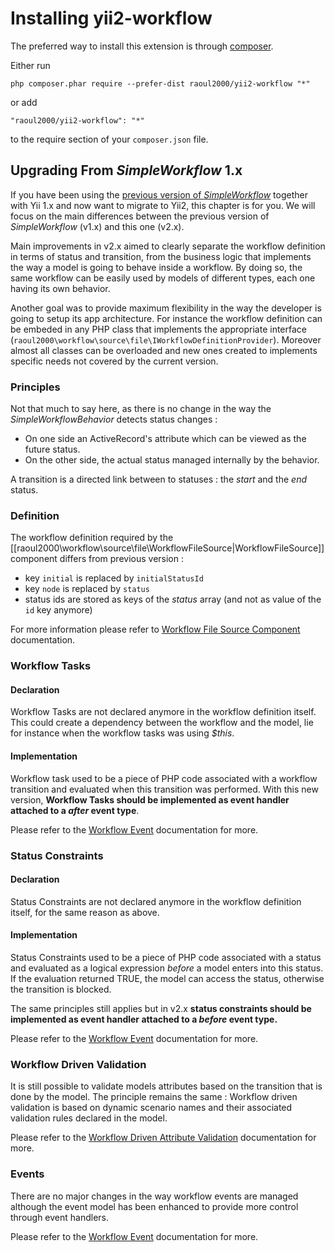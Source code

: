# Installing yii2-workflow

The preferred way to install this extension is through [composer](http://getcomposer.org/download/).

Either run

```
php composer.phar require --prefer-dist raoul2000/yii2-workflow "*"
```

or add

```
"raoul2000/yii2-workflow": "*"
```

to the require section of your `composer.json` file.

## Upgrading From *SimpleWorkflow* 1.x

If you have been using the [previous version of *SimpleWorkflow*](http://s172418307.onlinehome.fr/project/sandbox/www/index.php?r=simpleWorkflow/page&view=home) 
together with Yii 1.x and now want to migrate to Yii2, this chapter is for you. We will focus on the main differences between the
previous version of *SimpleWorkflow* (v1.x) and this one (v2.x).

Main improvements in v2.x aimed to clearly separate the workflow definition in terms of status and transition, from the business logic
that implements the way a model is going to behave inside a workflow. By doing so, the same workflow can be easily used by models of different
types, each one having its own behavior.  

Another goal was to provide maximum flexibility in the way the developer is going to setup its app architecture. For instance the workflow definition
can be embeded in any PHP class that implements the appropriate interface (`raoul2000\workflow\source\file\IWorkflowDefinitionProvider`). Moreover almost
all classes can be overloaded and new ones created to implements specific needs not covered by the current version. 


### Principles

Not that much to say here, as there is no change in the way the *SimpleWorkflowBehavior* detects status changes :

- On one side an ActiveRecord's attribute which can be viewed as the future status. 
- On the other side, the actual status managed internally by the behavior.

A transition is a directed link between to statuses : the *start* and the *end* status.  

### Definition
The workflow definition required by the [[raoul2000\workflow\source\file\WorkflowFileSource|WorkflowFileSource]] component differs from previous version : 

- key `initial` is replaced by `initialStatusId`
- key `node` is replaced by `status`
- status ids are stored as keys of the *status* array (and not as value of the `id` key anymore)

For more information please refer to [Workflow File Source Component](source-file.md) documentation. 

### Workflow Tasks

#### Declaration

Workflow Tasks are not declared anymore in the workflow definition itself. This could create a dependency between the workflow and the 
model, lie for instance when the workflow tasks was using *$this*. 

#### Implementation

Workflow task used to be a piece of PHP code associated with a workflow transition and evaluated when this transition was performed.
With this new version, **Workflow Tasks should be implemented as event handler attached to a *after* event type**. 

Please refer to the [Workflow Event](concept-events.md) documentation for more.

### Status Constraints
#### Declaration
Status Constraints are not declared anymore in the workflow definition itself, for the same reason as above.

#### Implementation
Status Constraints used to be a piece of PHP code associated with a status and evaluated as a logical expression *before* a model enters 
into this status. If the evaluation returned TRUE, the model can access the status, otherwise the transition is blocked.

The same principles still applies but in v2.x **status constraints should be implemented as event handler attached to a *before* event type.**

Please refer to the [Workflow Event](concept-events.md) documentation for more.

### Workflow Driven Validation

It is still possible to validate models attributes based on the transition that is done by the model. The principle remains the same : 
Workflow driven validation is based on dynamic scenario names and their associated validation rules declared in the model.

Please refer to the [Workflow Driven Attribute Validation](concept-validation.md) documentation for more.

### Events

There are no major changes in the way workflow events are managed although the event model has been enhanced to provide more control
through event handlers.

Please refer to the [Workflow Event](concept-events.md) documentation for more.
 